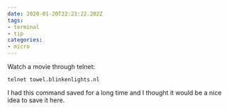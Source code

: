 ```yaml
---
date: 2020-01-20T22:23:22.202Z
tags:
- terminal
- tip
categories:
- micro
---
```


Watch a movie through telnet:

```text
telnet towel.blinkenlights.nl
```

I had this command saved for a long time and I thought it would be a nice idea to save it here.
